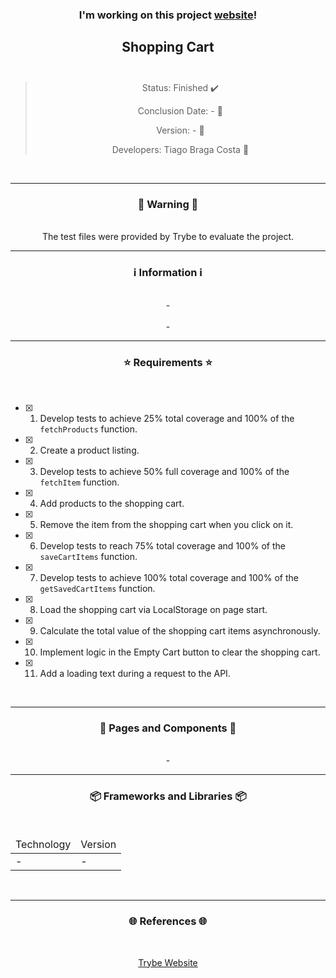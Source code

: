 <div align="center">
  <h3>
    I'm working on this project <a href="-"> website</a>! 
  <h3>
  <h2>
    Shopping Cart
    <br><br>
  </h2>

  > Status: Finished ✔️
  >
  > Conclusion Date: - 📆
  >
  > Version: - 🧪
  >
  > Developers: Tiago Braga Costa 👤

  <br>
  <hr>
  <h3>
    🚨 Warning 🚨
  </h3>
  <br>
  <span> The test files were provided by Trybe to evaluate the project. </span>
  <br>
  <hr>
  <h3>
    ℹ️ Information ℹ️
  </h3>
  <br>
  <span> - </span> 
  <br><br>
  <span> - </span>
  <br>
  <hr>
  <h3>
    ⭐ Requirements ⭐
  </h3>
  <div align="left">
  <br>
  
- [X] 1. Develop tests to achieve 25% total coverage and 100% of the `fetchProducts` function.
- [X] 2. Create a product listing.
- [X] 3. Develop tests to achieve 50% full coverage and 100% of the `fetchItem` function.
- [X] 4. Add products to the shopping cart.
- [X] 5. Remove the item from the shopping cart when you click on it.
- [X] 6. Develop tests to reach 75% total coverage and 100% of the `saveCartItems` function.
- [X] 7. Develop tests to achieve 100% total coverage and 100% of the `getSavedCartItems` function.
- [X] 8. Load the shopping cart via LocalStorage on page start.
- [X] 9. Calculate the total value of the shopping cart items asynchronously.
- [X] 10. Implement logic in the Empty Cart button to clear the shopping cart.
- [X] 11. Add a loading text during a request to the API.
  </div>
  <br>
  <hr>
  <h3>
    📄 Pages and Components 📄
  </h3>
  <br>
  <span> - </span>
  <br>
  <hr>
  <h3>
    📦 Frameworks and Libraries 📦
  </h3>
  <br>
  <table>
    <thead>
      <td> Technology </td>
      <td> Version </td>
    </thead>
    <tbody>
      <tr>
        <td> - </td>
        <td> - </td>
      </tr>
    </tbody>
  </table>
  <br>
  <hr>
  <h3>
    🌐 References 🌐
  </h3>
    <br>
    <p> <a href="https://www.betrybe.com/"> Trybe Website </a> </p>
</div>

